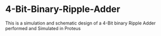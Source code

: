 # 4-Bit-Binary-Ripple-Adder
This is a simulation and schematic design of a 4-Bit binary Ripple Adder performed and Simulated in Proteus
